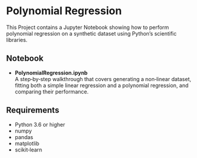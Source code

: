 # Polynomial Regression

This Project contains a Jupyter Notebook showing how to perform polynomial regression on a synthetic dataset using Python’s scientific libraries.

## Notebook

- **PolynomialRegression.ipynb**  
  A step‑by‑step walkthrough that covers generating a non‑linear dataset, fitting both a simple linear regression and a polynomial regression, and comparing their performance.

## Requirements

- Python 3.6 or higher  
- numpy  
- pandas  
- matplotlib  
- scikit‑learn  

